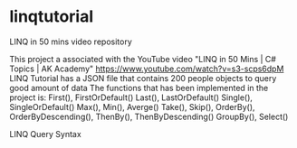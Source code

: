 # linqtutorial
LINQ in 50 mins video repository

This project a associated with the YouTube video "LINQ in 50 Mins | C# Topics | AK Academy"
https://www.youtube.com/watch?v=s3-scps6dpM
LINQ Tutorial has a JSON file that contains 200 people objects to query good amount of data
The functions that has been implemented in the project is:
First(), FirstOrDefault()
Last(), LastOrDefault()
Single(), SingleOrDefault()
Max(), Min(), Averge()
Take(), Skip(),
OrderBy(), OrderByDescending(), ThenBy(), ThenByDescending()
GroupBy(),
Select()

LINQ Query Syntax
